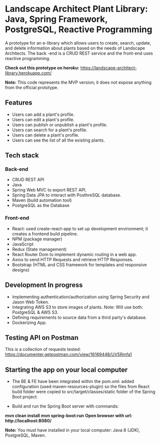 # Landscape Architect Plant Library: Java, Spring Framework, PostgreSQL, Reactive Programming 
A prototype for an e-library which allows users to create, search, update, and delete information about plants based on the needs of Landscape Architects. The back -end is a CRUD REST service and the front-end uses reactive programming. 

**Check out this prototype on heroku:** https://landscape-architect-library.herokuapp.com/

**Note:** This code represents the MVP version; it does not expose anything from the official prototype.

## Features

* Users can add a plant's profile.
* Users can edit a plant's profile.
* Users can publish or unpublish a plant's profile.
* Users can search for a plant's profile.
* Users can delete a plant's profile.
* Users can see the list of all the existing plants.

## Tech stack

  ### Back-end
  * CRUD REST API
  * Java
  * Spring Web MVC to export REST API.
  * Spring Data JPA to interact with PosthreSQL database.
  * Maven (build automation tool)
  * PostgreSQL as the Database

  ### Front-end

  * React: used create-react-app to set up development environment; it creates a frontend build pipeline.
  * NPM (package manager)
  * JavaScript
  * Redux (State management) 
  * React Router Dom to implement dynamic routing in a web app.
  * Axios to send HTTP Requests and retrieve HTTP Responses.
  * Bootstrap (HTML and CSS framework for templates and responsive designs)

## Development In progress

* Implementing authentication/authorization using Spring Security and Jason Web Token.
* Integrating AWS S3 to store images of plants. Note: Will use both: PostgreSQL & AWS S3.
* Defining requirements to source data from a third party's database.
* Dockerizing App.

## Testing API on Postman 

This is a collection of requests tested: https://documenter.getpostman.com/view/16169448/UV5Rmfa1

## Starting the app on your local computer

* The BE & FE have been integrated within the pom.xml: added configuration (used maven-resources-plugin) so the files from React build folder were copied to src/target/classes/static folder of the Spring Boot project.

* Build and run the Spring Boot server with commands:

**mvn clean install**
**mvn spring-boot:run**
**Open browser with url: http://localhost:8080/**

**Note:** You must have installed in your local computer: 
Java 8 (JDK), PostgreSQL, Maven.
